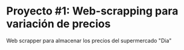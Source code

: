 # Proyecto #1: Web-scrapping para variación de precios
Web scrapper para almacenar los precios del supermercado "Dia" 
